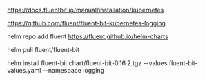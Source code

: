 https://docs.fluentbit.io/manual/installation/kubernetes

https://github.com/fluent/fluent-bit-kubernetes-logging

helm repo add fluent https://fluent.github.io/helm-charts

helm pull fluent/fluent-bit

helm install fluent-bit chart/fluent-bit-0.16.2.tgz --values fluent-bit-values.yaml --namespace logging


